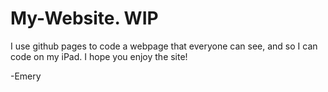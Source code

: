# My-Website. WIP
I use github pages to code a webpage that everyone can see, and so I can code on my iPad. I hope you enjoy the site!

-Emery
